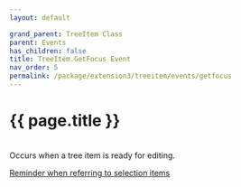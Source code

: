 ```yaml
---
layout: default

grand_parent: TreeItem Class
parent: Events
has_children: false
title: TreeItem.GetFocus Event
nav_order: 5
permalink: /package/extension3/treeitem/events/getfocus
---
```

# {{ page.title }}
<br>
Occurs when a tree item is ready for editing.

<a href="/4000/package/extension3/treeitem/events/#reminder-when-referring-to-selection-items">Reminder when referring to selection items</a>
